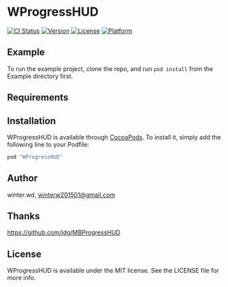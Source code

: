 # WProgressHUD

[![CI Status](http://img.shields.io/travis/winterWD/WProgressHUD.svg?style=flat)](https://travis-ci.org/winterWD/WProgressHUD)
[![Version](https://img.shields.io/cocoapods/v/WProgressHUD.svg?style=flat)](http://cocoapods.org/pods/WProgressHUD)
[![License](https://img.shields.io/cocoapods/l/WProgressHUD.svg?style=flat)](http://cocoapods.org/pods/WProgressHUD)
[![Platform](https://img.shields.io/cocoapods/p/WProgressHUD.svg?style=flat)](http://cocoapods.org/pods/WProgressHUD)

## Example

To run the example project, clone the repo, and run `pod install` from the Example directory first.

## Requirements

## Installation

WProgressHUD is available through [CocoaPods](http://cocoapods.org). To install
it, simply add the following line to your Podfile:

```ruby
pod "WProgressHUD"
```

## Author

winter.wd, winterw201501@gmail.com

## Thanks

https://github.com/jdg/MBProgressHUD

## License

WProgressHUD is available under the MIT license. See the LICENSE file for more info.
